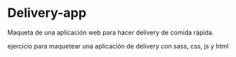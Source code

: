 # Delivery-app
Maqueta de una aplicación web para hacer delivery de comida rápida. 

ejercicio para maquetear una aplicación de delivery con sass, css, js y html
